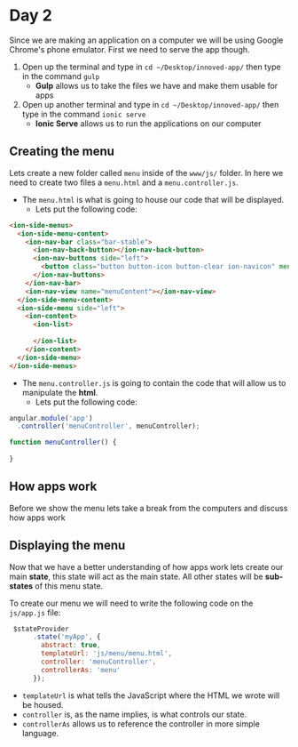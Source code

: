 # Day 2

Since we are making an application on a computer we will be using Google Chrome's phone emulator. First we need to serve the app though.
1. Open up the terminal and type in `cd ~/Desktop/innoved-app/` then type in the command `gulp`
    - __Gulp__ allows us to take the files we have and make them usable for apps
2. Open up another terminal and type in `cd ~/Desktop/innoved-app/` then type in the command `ionic serve`
    - __Ionic Serve__ allows us to run the applications on our computer


## Creating the menu
Lets create a new folder called `menu` inside of the `www/js/` folder. In here we need to create two files a `menu.html` and a `menu.controller.js`.

- The `menu.html` is what is going to house our code that will be displayed.
    - Lets put the following code:
```html
<ion-side-menus>
  <ion-side-menu-content>
    <ion-nav-bar class="bar-stable">
      <ion-nav-back-button></ion-nav-back-button>
      <ion-nav-buttons side="left">
        <button class="button button-icon button-clear ion-navicon" menu-toggle="left"></button>
      </ion-nav-buttons>
    </ion-nav-bar>
    <ion-nav-view name="menuContent"></ion-nav-view>
  </ion-side-menu-content>
  <ion-side-menu side="left">
    <ion-content>
      <ion-list>
        
      </ion-list>
    </ion-content>
  </ion-side-menu>
</ion-side-menus>

```

- The `menu.controller.js` is going to contain the code that will allow us to manipulate the __html__.
    - Lets put the following code:
```javascript
angular.module('app')
  .controller('menuController', menuController);

function menuController() {
  
}
```

## How apps work
Before we show the menu lets take a break from the computers and discuss how apps work

## Displaying the menu
Now that we have a better understanding of how apps work lets create our main __state__, this state will act as the main state. All other states will be __sub-states__ of this menu state.

To create our menu we will need to write the following code on the `js/app.js` file:
```javascript
 $stateProvider
      .state('myApp', {
        abstract: true,
        templateUrl: 'js/menu/menu.html',
        controller: 'menuController',
        controllerAs: 'menu'
      });
```

- `templateUrl` is what tells the JavaScript where the HTML we wrote will be housed.
- `controller` is, as the name implies, is what controls our state.
- `controllerAs` allows us to reference the controller in more simple language.
